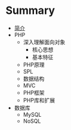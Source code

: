 # Summary

* [简介](README.md)
* PHP
   * 深入理解面向对象
       * 核心思想
       * 基本特征
   * PHP原理
   * SPL
   * 数据结构
   * MVC
   * PHP框架
   * PHP库和扩展
* 数据库
   * MySQL
   * NoSQL


